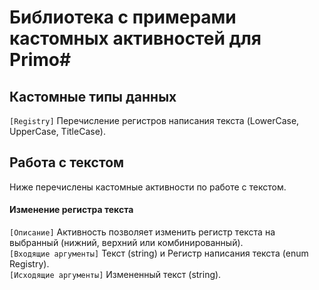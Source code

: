 # Библиотека с примерами кастомных активностей для Primo#

## Кастомные типы данных ##
```[Registry]``` Перечисление регистров написания текста (LowerCase, UpperCase, TitleCase).<br>

## Работа с текстом ##
Ниже перечислены кастомные активности по работе с текстом.

#### Изменение регистра текста ####
```[Описание]``` Активность позволяет изменить регистр текста на выбранный (нижний, верхний или комбинированный).<br>
```[Входящие аргументы]``` Текст (string) и Регистр написания текста (enum Registry).<br>
```[Исходящие аргументы]``` Измененный текст (string).